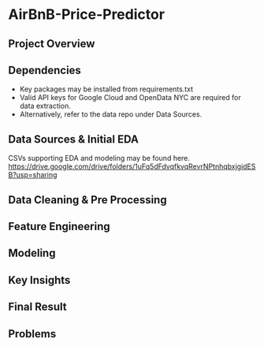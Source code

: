 # AirBnB-Price-Predictor

## Project Overview

## Dependencies

* Key packages may be installed from requirements.txt
* Valid API keys for Google Cloud and OpenData NYC are required for data extraction. 
* Alternatively, refer to the data repo under Data Sources.

## Data Sources & Initial EDA

CSVs supporting EDA and modeling may be found here.
https://drive.google.com/drive/folders/1uFq5dFdvqfkvqRevrNPtnhqbxjgidESB?usp=sharing

## Data Cleaning & Pre Processing

## Feature Engineering

## Modeling

## Key Insights

## Final Result

## Problems